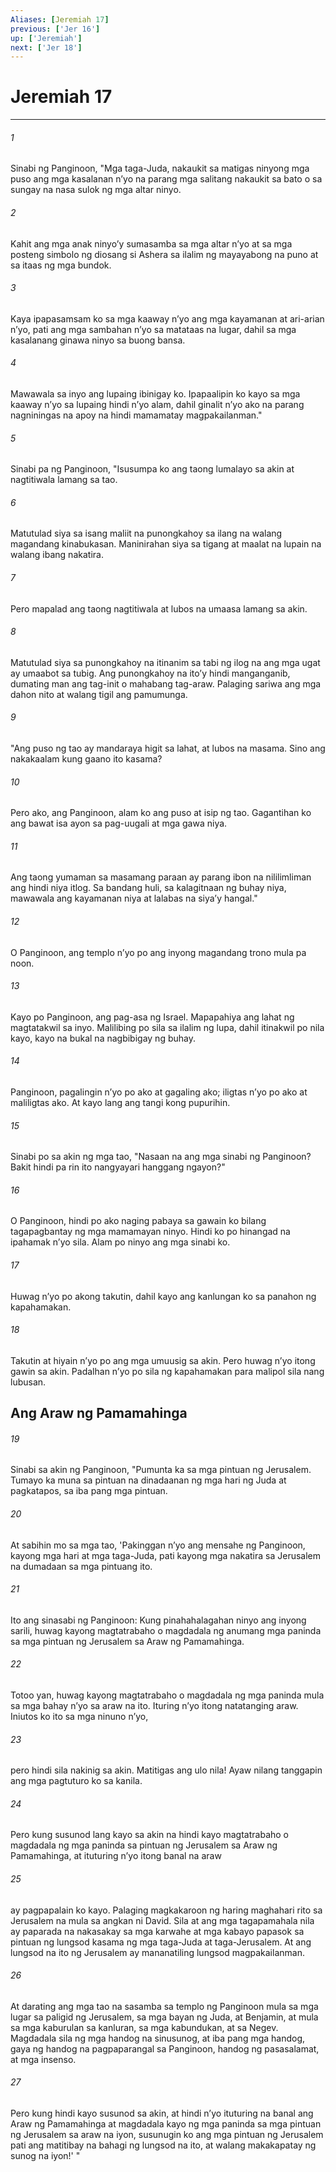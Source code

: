 ```yaml
---
Aliases: [Jeremiah 17]
previous: ['Jer 16']
up: ['Jeremiah']
next: ['Jer 18']
---
```

# Jeremiah 17

***

###### 1
Sinabi ng Panginoon, "Mga taga-Juda, nakaukit sa matigas ninyong mga puso ang mga kasalanan nʼyo na parang mga salitang nakaukit sa bato o sa sungay na nasa sulok ng mga altar ninyo. 

###### 2
Kahit ang mga anak ninyoʼy sumasamba sa mga altar nʼyo at sa mga posteng simbolo ng diosang si Ashera sa ilalim ng mayayabong na puno at sa itaas ng mga bundok. 

###### 3
Kaya ipapasamsam ko sa mga kaaway nʼyo ang mga kayamanan at ari-arian nʼyo, pati ang mga sambahan nʼyo sa matataas na lugar, dahil sa mga kasalanang ginawa ninyo sa buong bansa. 

###### 4
Mawawala sa inyo ang lupaing ibinigay ko. Ipapaalipin ko kayo sa mga kaaway nʼyo sa lupaing hindi nʼyo alam, dahil ginalit nʼyo ako na parang nagniningas na apoy na hindi mamamatay magpakailanman." 

###### 5
Sinabi pa ng Panginoon, "Isusumpa ko ang taong lumalayo sa akin at nagtitiwala lamang sa tao. 

###### 6
Matutulad siya sa isang maliit na punongkahoy sa ilang na walang magandang kinabukasan. Maninirahan siya sa tigang at maalat na lupain na walang ibang nakatira. 

###### 7
Pero mapalad ang taong nagtitiwala at lubos na umaasa lamang sa akin. 

###### 8
Matutulad siya sa punongkahoy na itinanim sa tabi ng ilog na ang mga ugat ay umaabot sa tubig. Ang punongkahoy na itoʼy hindi manganganib, dumating man ang tag-init o mahabang tag-araw. Palaging sariwa ang mga dahon nito at walang tigil ang pamumunga. 

###### 9
"Ang puso ng tao ay mandaraya higit sa lahat, at lubos na masama. Sino ang nakakaalam kung gaano ito kasama? 

###### 10
Pero ako, ang Panginoon, alam ko ang puso at isip ng tao. Gagantihan ko ang bawat isa ayon sa pag-uugali at mga gawa niya. 

###### 11
Ang taong yumaman sa masamang paraan ay parang ibon na nililimliman ang hindi niya itlog. Sa bandang huli, sa kalagitnaan ng buhay niya, mawawala ang kayamanan niya at lalabas na siyaʼy hangal." 

###### 12
O Panginoon, ang templo nʼyo po ang inyong magandang trono mula pa noon. 

###### 13
Kayo po Panginoon, ang pag-asa ng Israel. Mapapahiya ang lahat ng magtatakwil sa inyo. Malilibing po sila sa ilalim ng lupa, dahil itinakwil po nila kayo, kayo na bukal na nagbibigay ng buhay. 

###### 14
Panginoon, pagalingin nʼyo po ako at gagaling ako; iligtas nʼyo po ako at maliligtas ako. At kayo lang ang tangi kong pupurihin. 

###### 15
Sinabi po sa akin ng mga tao, "Nasaan na ang mga sinabi ng Panginoon? Bakit hindi pa rin ito nangyayari hanggang ngayon?" 

###### 16
O Panginoon, hindi po ako naging pabaya sa gawain ko bilang tagapagbantay ng mga mamamayan ninyo. Hindi ko po hinangad na ipahamak nʼyo sila. Alam po ninyo ang mga sinabi ko. 

###### 17
Huwag nʼyo po akong takutin, dahil kayo ang kanlungan ko sa panahon ng kapahamakan. 

###### 18
Takutin at hiyain nʼyo po ang mga umuusig sa akin. Pero huwag nʼyo itong gawin sa akin. Padalhan nʼyo po sila ng kapahamakan para malipol sila nang lubusan.

## Ang Araw ng Pamamahinga 

###### 19
Sinabi sa akin ng Panginoon, "Pumunta ka sa mga pintuan ng Jerusalem. Tumayo ka muna sa pintuan na dinadaanan ng mga hari ng Juda at pagkatapos, sa iba pang mga pintuan. 

###### 20
At sabihin mo sa mga tao, 'Pakinggan nʼyo ang mensahe ng Panginoon, kayong mga hari at mga taga-Juda, pati kayong mga nakatira sa Jerusalem na dumadaan sa mga pintuang ito. 

###### 21
Ito ang sinasabi ng Panginoon: Kung pinahahalagahan ninyo ang inyong sarili, huwag kayong magtatrabaho o magdadala ng anumang mga paninda sa mga pintuan ng Jerusalem sa Araw ng Pamamahinga. 

###### 22
Totoo yan, huwag kayong magtatrabaho o magdadala ng mga paninda mula sa mga bahay nʼyo sa araw na ito. Ituring nʼyo itong natatanging araw. Iniutos ko ito sa mga ninuno nʼyo, 

###### 23
pero hindi sila nakinig sa akin. Matitigas ang ulo nila! Ayaw nilang tanggapin ang mga pagtuturo ko sa kanila. 

###### 24
Pero kung susunod lang kayo sa akin na hindi kayo magtatrabaho o magdadala ng mga paninda sa pintuan ng Jerusalem sa Araw ng Pamamahinga, at ituturing nʼyo itong banal na araw 

###### 25
ay pagpapalain ko kayo. Palaging magkakaroon ng haring maghahari rito sa Jerusalem na mula sa angkan ni David. Sila at ang mga tagapamahala nila ay paparada na nakasakay sa mga karwahe at mga kabayo papasok sa pintuan ng lungsod kasama ng mga taga-Juda at taga-Jerusalem. At ang lungsod na ito ng Jerusalem ay mananatiling lungsod magpakailanman. 

###### 26
At darating ang mga tao na sasamba sa templo ng Panginoon mula sa mga lugar sa paligid ng Jerusalem, sa mga bayan ng Juda, at Benjamin, at mula sa mga kaburulan sa kanluran, sa mga kabundukan, at sa Negev. Magdadala sila ng mga handog na sinusunog, at iba pang mga handog, gaya ng handog na pagpaparangal sa Panginoon, handog ng pasasalamat, at mga insenso. 

###### 27
Pero kung hindi kayo susunod sa akin, at hindi nʼyo ituturing na banal ang Araw ng Pamamahinga at magdadala kayo ng mga paninda sa mga pintuan ng Jerusalem sa araw na iyon, susunugin ko ang mga pintuan ng Jerusalem pati ang matitibay na bahagi ng lungsod na ito, at walang makakapatay ng sunog na iyon!' "
